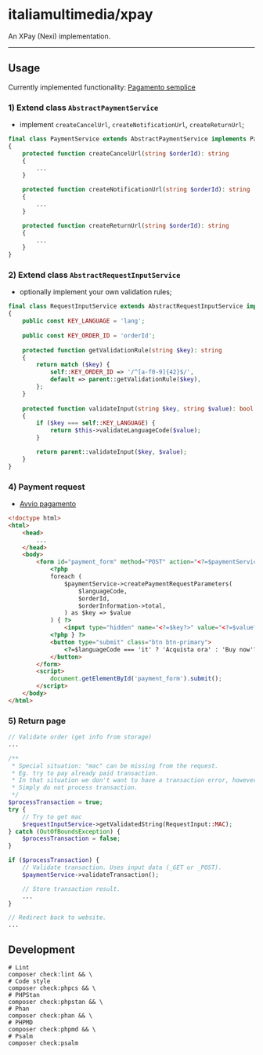# italiamultimedia/xpay

An XPay (Nexi) implementation.

---

## Usage

Currently implemented functionality: [Pagamento semplice](https://ecommerce.nexi.it/specifiche-tecniche/codicebase.html)

### 1) Extend class `AbstractPaymentService`

- implement `createCancelUrl`, `createNotificationUrl`, `createReturnUrl`;

```php
final class PaymentService extends AbstractPaymentService implements PaymentServiceInterface
{
    protected function createCancelUrl(string $orderId): string
    {
        ...
    }

    protected function createNotificationUrl(string $orderId): string
    {
        ...
    }

    protected function createReturnUrl(string $orderId): string
    {
        ...
    }
}
```

### 2) Extend class `AbstractRequestInputService`

- optionally implement your own validation rules;

```php
final class RequestInputService extends AbstractRequestInputService implements RequestInputServiceInterface
{
    public const KEY_LANGUAGE = 'lang';
    
    public const KEY_ORDER_ID = 'orderId';
    
    protected function getValidationRule(string $key): string
    {
        return match ($key) {
            self::KEY_ORDER_ID => '/^[a-f0-9]{42}$/',
            default => parent::getValidationRule($key),
        };
    }
    
    protected function validateInput(string $key, string $value): bool
    {
        if ($key === self::KEY_LANGUAGE) {
            return $this->validateLanguageCode($value);
        }

        return parent::validateInput($key, $value);
    }
}
```

### 4) Payment request

- [Avvio pagamento](https://ecommerce.nexi.it/specifiche-tecniche/codicebase.html)

```html
<!doctype html>
<html>
    <head>
        ...
    </head>
    <body>
        <form id="payment_form" method="POST" action="<?=$paymentService->getApiUrl()?>">
            <?php
            foreach (
                $paymentService->createPaymentRequestParameters(
                    $languageCode,
                    $orderId,
                    $orderInformation->total,
                ) as $key => $value
            ) { ?>
                <input type="hidden" name="<?=$key?>" value="<?=$value?>" />
            <?php } ?>
            <button type="submit" class="btn btn-primary">
                <?=$languageCode === 'it' ? 'Acquista ora' : 'Buy now'?>
            </button>
        </form>
        <script>
            document.getElementById('payment_form').submit();
        </script>
    </body>
</html>
```

### 5) Return page

```php
// Validate order (get info from storage)
...

/**
 * Special situation: "mac" can be missing from the request.
 * Eg. try to pay already paid transaction.
 * In that situation we don't want to have a transaction error, however we also can not trust the request.
 * Simply do not process transaction.
 */
$processTransaction = true;
try {
    // Try to get mac
    $requestInputService->getValidatedString(RequestInput::MAC);
} catch (OutOfBoundsException) {
    $processTransaction = false;
}

if ($processTransaction) {
    // Validate transaction. Uses input data (_GET or _POST).
    $paymentService->validateTransaction();

    // Store transaction result.
    ...
}

// Redirect back to website.
...
```

## Development

```shell
# Lint
composer check:lint && \
# Code style
composer check:phpcs && \
# PHPStan
composer check:phpstan && \
# Phan
composer check:phan && \
# PHPMD
composer check:phpmd && \
# Psalm
composer check:psalm
```
